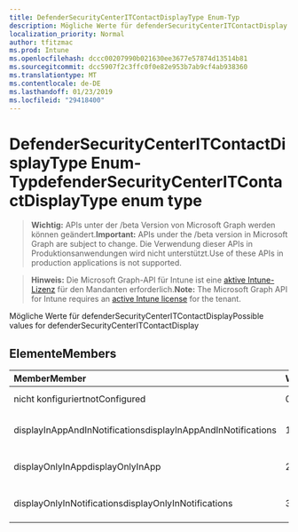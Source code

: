 ```yaml
---
title: DefenderSecurityCenterITContactDisplayType Enum-Typ
description: Mögliche Werte für defenderSecurityCenterITContactDisplay
localization_priority: Normal
author: tfitzmac
ms.prod: Intune
ms.openlocfilehash: dccc00207990b021630ee3677e57874d13514b81
ms.sourcegitcommit: dcc5907f2c3ffc0f0e82e953b7ab9cf4ab938360
ms.translationtype: MT
ms.contentlocale: de-DE
ms.lasthandoff: 01/23/2019
ms.locfileid: "29418400"
---
```

# <a name="defendersecuritycenteritcontactdisplaytype-enum-type"></a><span data-ttu-id="23270-103">DefenderSecurityCenterITContactDisplayType Enum-Typ</span><span class="sxs-lookup"><span data-stu-id="23270-103">defenderSecurityCenterITContactDisplayType enum type</span></span>

> <span data-ttu-id="23270-104">**Wichtig:** APIs unter der /beta Version von Microsoft Graph werden können geändert.</span><span class="sxs-lookup"><span data-stu-id="23270-104">**Important:** APIs under the /beta version in Microsoft Graph are subject to change.</span></span> <span data-ttu-id="23270-105">Die Verwendung dieser APIs in Produktionsanwendungen wird nicht unterstützt.</span><span class="sxs-lookup"><span data-stu-id="23270-105">Use of these APIs in production applications is not supported.</span></span>

> <span data-ttu-id="23270-106">**Hinweis:** Die Microsoft Graph-API für Intune ist eine [aktive Intune-Lizenz](https://go.microsoft.com/fwlink/?linkid=839381) für den Mandanten erforderlich.</span><span class="sxs-lookup"><span data-stu-id="23270-106">**Note:** The Microsoft Graph API for Intune requires an [active Intune license](https://go.microsoft.com/fwlink/?linkid=839381) for the tenant.</span></span>

<span data-ttu-id="23270-107">Mögliche Werte für defenderSecurityCenterITContactDisplay</span><span class="sxs-lookup"><span data-stu-id="23270-107">Possible values for defenderSecurityCenterITContactDisplay</span></span>

## <a name="members"></a><span data-ttu-id="23270-108">Elemente</span><span class="sxs-lookup"><span data-stu-id="23270-108">Members</span></span>
|<span data-ttu-id="23270-109">Member</span><span class="sxs-lookup"><span data-stu-id="23270-109">Member</span></span>|<span data-ttu-id="23270-110">Wert</span><span class="sxs-lookup"><span data-stu-id="23270-110">Value</span></span>|<span data-ttu-id="23270-111">Beschreibung</span><span class="sxs-lookup"><span data-stu-id="23270-111">Description</span></span>|
|:---|:---|:---|
|<span data-ttu-id="23270-112">nicht konfiguriert</span><span class="sxs-lookup"><span data-stu-id="23270-112">notConfigured</span></span>|<span data-ttu-id="23270-113">0</span><span class="sxs-lookup"><span data-stu-id="23270-113">0</span></span>|<span data-ttu-id="23270-114">Nicht konfiguriert</span><span class="sxs-lookup"><span data-stu-id="23270-114">Not Configured</span></span>|
|<span data-ttu-id="23270-115">displayInAppAndInNotifications</span><span class="sxs-lookup"><span data-stu-id="23270-115">displayInAppAndInNotifications</span></span>|<span data-ttu-id="23270-116">1</span><span class="sxs-lookup"><span data-stu-id="23270-116">1</span></span>|<span data-ttu-id="23270-117">Anzeigen der app und Benachrichtigungen</span><span class="sxs-lookup"><span data-stu-id="23270-117">Display in app and in notifications</span></span>|
|<span data-ttu-id="23270-118">displayOnlyInApp</span><span class="sxs-lookup"><span data-stu-id="23270-118">displayOnlyInApp</span></span>|<span data-ttu-id="23270-119">2</span><span class="sxs-lookup"><span data-stu-id="23270-119">2</span></span>|<span data-ttu-id="23270-120">Nur in der app anzeigen</span><span class="sxs-lookup"><span data-stu-id="23270-120">Display only in app</span></span>|
|<span data-ttu-id="23270-121">displayOnlyInNotifications</span><span class="sxs-lookup"><span data-stu-id="23270-121">displayOnlyInNotifications</span></span>|<span data-ttu-id="23270-122">3</span><span class="sxs-lookup"><span data-stu-id="23270-122">3</span></span>|<span data-ttu-id="23270-123">Zeigt nur in Benachrichtigungen</span><span class="sxs-lookup"><span data-stu-id="23270-123">Display only in notifications</span></span>|




